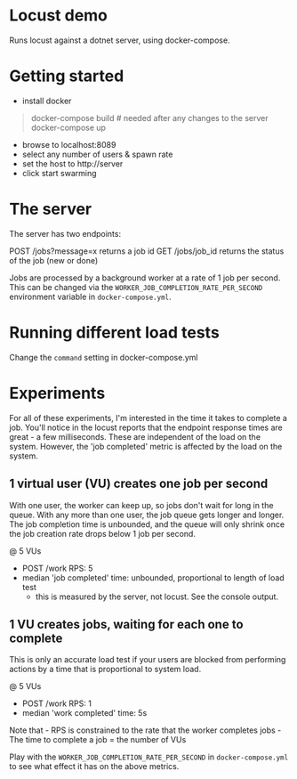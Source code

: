 # Locust demo

Runs locust against a dotnet server, using docker-compose.


# Getting started

- install docker

> docker-compose build  # needed after any changes to the server
> docker-compose up

- browse to localhost:8089
- select any number of users & spawn rate
- set the host to http://server
- click start swarming


# The server

The server has two endpoints:

POST /jobs?message=x          returns a job id
GET /jobs/job_id              returns the status of the job (new or done)

Jobs are processed by a background worker at a rate of 1 job per second. This
can be changed via the `WORKER_JOB_COMPLETION_RATE_PER_SECOND` environment
variable in `docker-compose.yml`.


# Running different load tests

Change the `command` setting in docker-compose.yml


# Experiments

For all of these experiments, I'm interested in the time it takes to complete a
job. You'll notice in the locust reports that the endpoint response times are
great - a few milliseconds. These are independent of the load on the system.
However, the 'job completed' metric is affected by the load on the system.

## 1 virtual user (VU) creates one job per second
With one user, the worker can keep up, so jobs don't wait for long in the queue.
With any more than one user, the job queue gets longer and longer. The job
completion time is unbounded, and the queue will only shrink once the job
creation rate drops below 1 job per second.

@ 5 VUs
- POST /work RPS: 5
- median 'job completed' time: unbounded, proportional to length of load test
    - this is measured by the server, not locust. See the console output.


## 1 VU creates jobs, waiting for each one to complete
This is only an accurate load test if your users are blocked from performing
actions by a time that is proportional to system load.

@ 5 VUs
- POST /work RPS: 1
- median 'work completed' time: 5s

Note that
    - RPS is constrained to the rate that the worker completes jobs
    - The time to complete a job = the number of VUs

Play with the `WORKER_JOB_COMPLETION_RATE_PER_SECOND` in `docker-compose.yml`
to see what effect it has on the above metrics.

